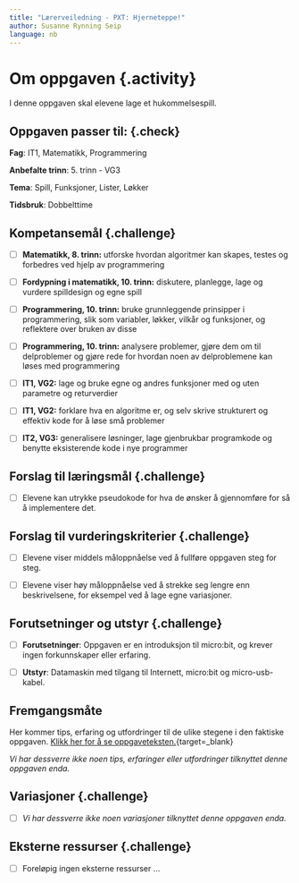 ```yaml
---
title: "Lærerveiledning - PXT: Hjerneteppe!"
author: Susanne Rynning Seip
language: nb
---
```


# Om oppgaven {.activity}

I denne oppgaven skal elevene lage et hukommelsespill.

## Oppgaven passer til: {.check}

 __Fag__: IT1, Matematikk, Programmering

__Anbefalte trinn__: 5. trinn - VG3

__Tema__: Spill, Funksjoner, Lister, Løkker

__Tidsbruk__: Dobbelttime

## Kompetansemål {.challenge}

- [ ] __Matematikk, 8. trinn:__ utforske hvordan algoritmer kan skapes, testes og forbedres ved hjelp av programmering

- [ ] __Fordypning i matematikk, 10. trinn:__ diskutere, planlegge, lage og vurdere spilldesign og egne spill

- [ ] __Programmering, 10. trinn:__ bruke grunnleggende prinsipper i programmering, slik som variabler, løkker, vilkår og funksjoner, og reflektere over bruken av disse

- [ ] __Programmering, 10. trinn:__ analysere problemer, gjøre dem om til delproblemer og gjøre rede for hvordan noen av delproblemene kan løses med programmering

- [ ] __IT1, VG2:__ lage og bruke egne og andres funksjoner med og uten parametre og returverdier

- [ ] __IT1, VG2:__ forklare hva en algoritme er, og selv skrive strukturert og effektiv kode for å løse små problemer

- [ ] __IT2, VG3:__ generalisere løsninger, lage gjenbrukbar programkode og benytte eksisterende kode i nye programmer

## Forslag til læringsmål {.challenge}

- [ ] Elevene kan utrykke pseudokode for hva de ønsker å gjennomføre for så å implementere det.

## Forslag til vurderingskriterier {.challenge}

- [ ] Elevene viser middels måloppnåelse ved å fullføre oppgaven steg for steg.

- [ ] Elevene viser høy måloppnåelse ved å strekke seg lengre enn beskrivelsene, for eksempel ved å lage egne variasjoner.

## Forutsetninger og utstyr {.challenge}

- [ ] __Forutsetninger__: Oppgaven er en introduksjon til micro:bit, og krever ingen forkunnskaper eller erfaring.

- [ ] __Utstyr__: Datamaskin med tilgang til Internett, micro:bit og micro-usb-kabel.

## Fremgangsmåte

Her kommer tips, erfaring og utfordringer til de ulike stegene i den faktiske
oppgaven. [Klikk her for å se oppgaveteksten.](../pxt_hjerneteppe/hjerneteppe.html){target=_blank}

_Vi har dessverre ikke noen tips, erfaringer eller utfordringer tilknyttet denne
oppgaven enda._

## Variasjoner {.challenge}

- [ ]  _Vi har dessverre ikke noen variasjoner tilknyttet denne oppgaven enda._

## Eksterne ressurser {.challenge}

- [ ] Foreløpig ingen eksterne ressurser ...
